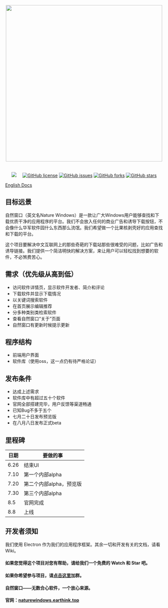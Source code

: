 

<div id="logo" align="center">
  <br/><br/><br/>
   <a href="https://naturewindows.earthink.top/"><img src="https://cdn-heycrab.crabapi.cn/staticnw/style/%E7%BB%84%2041.png" width="500px" align="center"></a>
  <br/><br/><br/>
</div>

<div align="center">
<img src="https://img.shields.io/badge/By-Earthink-green" />
&nbsp;&nbsp;&nbsp;
<a href="https://github.com/NatureWindows/NatureWindows/blob/main/LICENSE"><img alt="GitHub license" src="https://img.shields.io/github/license/NatureWindows/NatureWindows"></a>
<a href="https://github.com/NatureWindows/NatureWindows/issues"><img alt="GitHub issues" src="https://img.shields.io/github/issues/NatureWindows/NatureWindows"></a>
<a href="https://github.com/NatureWindows/NatureWindows/network"><img alt="GitHub forks" src="https://img.shields.io/github/forks/NatureWindows/NatureWindows"></a>
<a href="https://github.com/NatureWindows/NatureWindows/stargazers"><img alt="GitHub stars" src="https://img.shields.io/github/stars/NatureWindows/NatureWindows"></a>
</div>

[English Docs](https://github.com/NatureWindows/NatureWindows/blob/main/README_en-us.md)


## 目标远景

自然窗口（英文名Nature Windows）是一款让广大Windows用户能够查找和下载优质干净的应用程序的平台。我们不会放入任何的商业广告和诱导下载按钮，不会像什么华军软件园什么东西那么流氓。我们希望做一个比果核剥壳好的应用查找和下载的平台。

这个项目要解决中文互联网上的那些奇葩的下载站那些很难受的问题，比如广告和诱导链接。我们提供一个简洁明快的解决方案，来让用户可以轻松找到想要的软件，不必煞费苦心。

## 需求（优先级从高到低）

- 访问软件详情页，显示软件开发者、简介和评论
- 下载软件并显示下载情况
- 以关键词搜索软件
- 在首页展示编辑推荐
- 分多种类别类检索软件
- 查看自然窗口“关于”页面
- 自然窗口有更新时候提示更新

## 程序结构

- 前端用户界面
- 软件库（使用oss，这一点仍有待严格论证）

## 发布条件

- 达成上述需求
- 软件库中有超过五十个软件
- 官网全部搭建完毕，用户反馈等渠道畅通
- 已知Bug不多于五个
- 七月二十日发布预览版
- 在八月八日发布正式beta

## 里程碑

| 日期 | 要做的事 |
|  ----  | ----  |
| 6.26 | 结束UI |
| 7.10 | 第一个内部alpha |
| 7.20 | 第二个内部alpha，预览版 |
| 7.30 | 第三个内部alpha |
| 8.5 | 官网完成 |
| 8.8 | 上线 |

## 开发者须知

我们使用 Electron 作为我们的应用程序框架。其余一切和开发有关的文档，请看Wiki。

#### 如果您觉得这个项目对您有帮助，请给我们一个免费的 Watch 和 Star 吧。

#### 如果你希望参与项目，请[点击这里](https://jq.qq.com/?_wv=1027&k=Yh8sIZIP "加入自然窗口项目组")加群。

#### 自然窗口——无数合心软件，一个放心来源。

#### 官网：[naturewindows.earthink.top](https://naturewindows.earthink.top)
